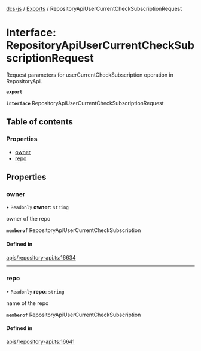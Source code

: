 [dcs-js](../README.md) / [Exports](../modules.md) / RepositoryApiUserCurrentCheckSubscriptionRequest

# Interface: RepositoryApiUserCurrentCheckSubscriptionRequest

Request parameters for userCurrentCheckSubscription operation in RepositoryApi.

**`export`**

**`interface`** RepositoryApiUserCurrentCheckSubscriptionRequest

## Table of contents

### Properties

- [owner](RepositoryApiUserCurrentCheckSubscriptionRequest.md#owner)
- [repo](RepositoryApiUserCurrentCheckSubscriptionRequest.md#repo)

## Properties

### <a id="owner" name="owner"></a> owner

• `Readonly` **owner**: `string`

owner of the repo

**`memberof`** RepositoryApiUserCurrentCheckSubscription

#### Defined in

[apis/repository-api.ts:16634](https://github.com/unfoldingWord/dcs-js/blob/b29eb7a/apis/repository-api.ts#L16634)

___

### <a id="repo" name="repo"></a> repo

• `Readonly` **repo**: `string`

name of the repo

**`memberof`** RepositoryApiUserCurrentCheckSubscription

#### Defined in

[apis/repository-api.ts:16641](https://github.com/unfoldingWord/dcs-js/blob/b29eb7a/apis/repository-api.ts#L16641)
